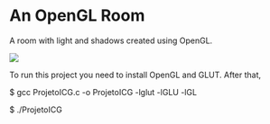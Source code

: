 # An OpenGL Room
A room with light and shadows created using OpenGL.

![](/Images/1.png)

To run this project you need to install OpenGL and GLUT. After that,

$ gcc ProjetoICG.c -o ProjetoICG -lglut -lGLU -lGL

$ ./ProjetoICG
